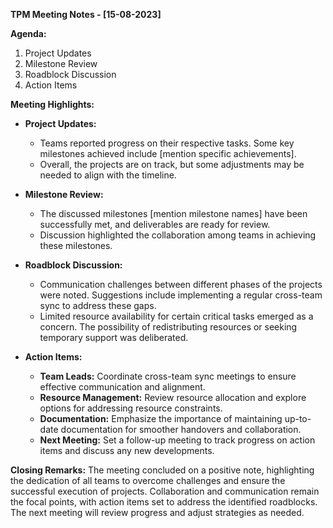 **TPM Meeting Notes - [15-08-2023]**
 
**Agenda:**
1. Project Updates
2. Milestone Review
3. Roadblock Discussion
4. Action Items

**Meeting Highlights:**

- **Project Updates:**
  - Teams reported progress on their respective tasks. Some key milestones achieved include [mention specific achievements].
  - Overall, the projects are on track, but some adjustments may be needed to align with the timeline.

- **Milestone Review:**
  - The discussed milestones [mention milestone names] have been successfully met, and deliverables are ready for review.
  - Discussion highlighted the collaboration among teams in achieving these milestones.

- **Roadblock Discussion:**
  - Communication challenges between different phases of the projects were noted. Suggestions include implementing a regular cross-team sync to address these gaps.
  - Limited resource availability for certain critical tasks emerged as a concern. The possibility of redistributing resources or seeking temporary support was deliberated.

- **Action Items:**
  - **Team Leads:** Coordinate cross-team sync meetings to ensure effective communication and alignment.
  - **Resource Management:** Review resource allocation and explore options for addressing resource constraints.
  - **Documentation:** Emphasize the importance of maintaining up-to-date documentation for smoother handovers and collaboration.
  - **Next Meeting:** Set a follow-up meeting to track progress on action items and discuss any new developments.

**Closing Remarks:**
The meeting concluded on a positive note, highlighting the dedication of all teams to overcome challenges and ensure the successful execution of projects. Collaboration and communication remain the focal points, with action items set to address the identified roadblocks. The next meeting will review progress and adjust strategies as needed.
